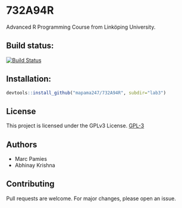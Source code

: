 # 732A94R

Advanced R Programming Course from Linköping University.

## Build status:

[![Build Status](https://travis-ci.com/mapama247/732A94R.svg?token=yxggzpqgxBxZe745ysak&branch=master)](https://travis-ci.com/mapama247/732A94R)

## Installation:

```R
devtools::install_github("mapama247/732A94R", subdir="lab3")
```

## License

This project is licensed under the GPLv3 License. [GPL-3](https://choosealicense.com/licenses/gpl-3.0/)

## Authors

- Marc Pamies
- Abhinay Krishna

## Contributing

Pull requests are welcome. For major changes, please open an issue.